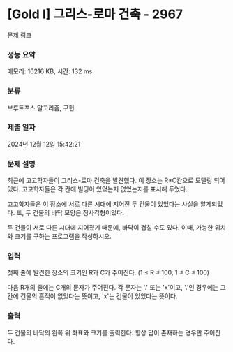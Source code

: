 # [Gold I] 그리스-로마 건축 - 2967 

[문제 링크](https://www.acmicpc.net/problem/2967) 

### 성능 요약

메모리: 16216 KB, 시간: 132 ms

### 분류

브루트포스 알고리즘, 구현

### 제출 일자

2024년 12월 12일 15:42:21

### 문제 설명

<p>최근에 고고학자들이 그리스-로마 건축을 발견했다. 이 장소는 R*C칸으로 모델링 되어 있다. 고고학자들은 각 칸에 빌딩이 있었는지 없었는지를 표시해 두었다.</p>

<p>고고학자들은 이 장소에 서로 다른 시대에 지어진 두 건물이 있었다는 사실을 알게되었다. 또, 두 건물의 바닥 모양은 정사각형이었다.</p>

<p>두 건물이 서로 다른 시대에 지어졌기 때문에, 바닥이 겹칠 수도 있다. 이때, 가능한 위치와 크기를 구하는 프로그램을 작성하시오. </p>

### 입력 

 <p>첫째 줄에 발견한 장소의 크기인 R과 C가 주어진다. (1 ≤ R ≤ 100, 1 ≤ C ≤ 100)</p>

<p>다음 R개의 줄에는 C개의 문자가 주어진다. 각 문자는 '.' 또는 'x'이고, '.'인 경우에는 그 칸에 건물의 흔적이 없었다는 뜻이고, 'x'는 건물이 있었다는 뜻이다.</p>

### 출력 

 <p>두 건물의 바닥의 왼쪽 위 좌표와 크기를 출력한다. 항상 답이 존재하는 경우만 주어진다.</p>

